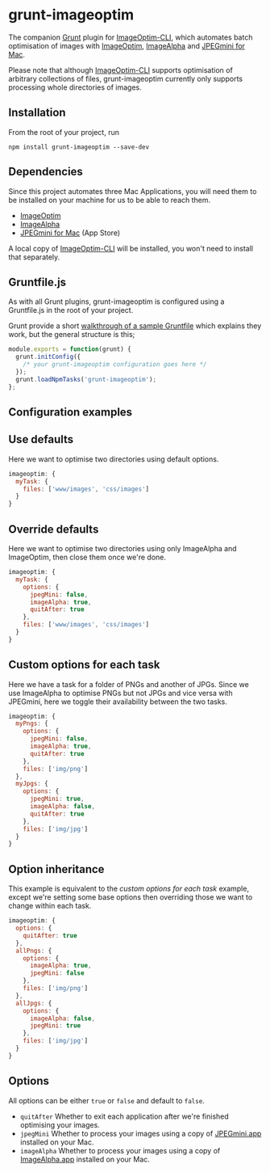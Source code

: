 # grunt-imageoptim

The companion [Grunt](http://gruntjs.com/) plugin for [ImageOptim-CLI](http://jamiemason.github.io/ImageOptim-CLI/), which automates batch optimisation of images with [ImageOptim](http://imageoptim.com), [ImageAlpha](http://pngmini.com) and [JPEGmini for Mac](http://jpegmini.com/mac).

Please note that although [ImageOptim-CLI](http://jamiemason.github.io/ImageOptim-CLI/) supports optimisation of arbitrary collections of files, grunt-imageoptim currently only supports processing whole directories of images.

## Installation

From the root of your project, run

```shell
npm install grunt-imageoptim --save-dev
```

## Dependencies

Since this project automates three Mac Applications, you will need them to be installed on your machine for us to be able to reach them.

+ [ImageOptim](http://imageoptim.com)
+ [ImageAlpha](http://pngmini.com)
+ [JPEGmini for Mac](https://itunes.apple.com/us/app/jpegmini/id498944723) (App Store)

A local copy of [ImageOptim-CLI](http://jamiemason.github.io/ImageOptim-CLI/) will be installed, you won't need to install that separately. 

## Gruntfile.js

As with all Grunt plugins, grunt-imageoptim is configured using a Gruntfile.js  in the root of your project.

Grunt provide a short [walkthrough of a sample Gruntfile](http://gruntjs.com/sample-gruntfile) which explains they work, but the general structure is this;

```javascript
module.exports = function(grunt) {
  grunt.initConfig({
    /* your grunt-imageoptim configuration goes here */
  });
  grunt.loadNpmTasks('grunt-imageoptim');
};
```

## Configuration examples

## Use defaults

Here we want to optimise two directories using default options.

```javascript
imageoptim: {
  myTask: {
    files: ['www/images', 'css/images']
  }
}
```

## Override defaults

Here we want to optimise two directories using only ImageAlpha and ImageOptim, then close them once we're done.

```javascript
imageoptim: {
  myTask: {
    options: {
      jpegMini: false,
      imageAlpha: true,
      quitAfter: true
    },
    files: ['www/images', 'css/images']
  }
}
```

## Custom options for each task

Here we have a task for a folder of PNGs and another of JPGs. Since we use ImageAlpha to optimise PNGs but not JPGs and vice versa with JPEGmini, here we toggle their availability between the two tasks.

```javascript
imageoptim: {
  myPngs: {
    options: {
      jpegMini: false,
      imageAlpha: true,
      quitAfter: true
    },
    files: ['img/png']
  },
  myJpgs: {
    options: {
      jpegMini: true,
      imageAlpha: false,
      quitAfter: true
    },
    files: ['img/jpg']
  }
}
```

## Option inheritance

This example is equivalent to the _custom options for each task_ example, except we're setting some base options then overriding those we want to change within each task.

```javascript
imageoptim: {
  options: {
    quitAfter: true
  },
  allPngs: {
    options: {
      imageAlpha: true,
      jpegMini: false
    },
    files: ['img/png']
  },
  allJpgs: {
    options: {
      imageAlpha: false,
      jpegMini: true
    },
    files: ['img/jpg']
  }
}
```

## Options

All options can be either `true` or `false` and  default to `false`.

+ `quitAfter` Whether to exit each application after we're finished optimising your images.
+ `jpegMini` Whether to process your images using a copy of [JPEGmini.app](https://itunes.apple.com/us/app/jpegmini/id498944723) installed on your Mac.
+ `imageAlpha` Whether to process your images using a copy of [ImageAlpha.app](http://pngmini.com) installed on your Mac.